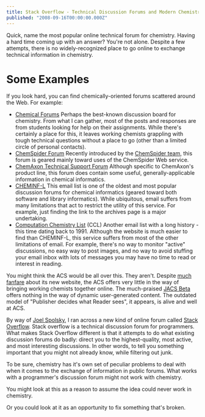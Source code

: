 ```yaml
---
title: Stack Overflow - Technical Discussion Forums and Modern Chemistry
published: "2008-09-16T00:00:00.000Z"
---
```


Quick, name the most popular online technical forum for chemistry. Having a hard time coming up with an answer? You're not alone. Despite a few attempts, there is no widely-recognized place to go online to exchange technical information in chemistry.

# Some Examples

If you look hard, you can find chemically-oriented forums scattered around the Web. For example:

-  [Chemical Forums](http://www.chemicalforums.com) Perhaps the best-known discussion board for chemistry. From what I can gather, most of the posts and responses are from students looking for help on their assignments. While there's certainly a place for this, it leaves working chemists grappling with tough technical questions without a place to go (other than a limited circle of personal contacts).
-  [ChemSpider Forum](http://forum.chemspider.com/) Recently introduced by the [ChemSpider team](http://chemspider.com), this forum is geared mainly toward uses of the ChemSpider Web service.
-  [ChemAxon Technical Support Forum](http://www.chemaxon.com/forum/) Although specific to ChemAxon's product line, this forum does contain some useful, generally-applicable information in chemical informatics.
-  [CHEMINF-L](https://listserv.indiana.edu/cgi-bin/wa-iub.exe?A0=CHMINF-L) This email list is one of the oldest and most popular discussion forums for chemical informatics (geared toward both software and library informatics). While ubiquitous, email suffers from many limitations that act to restrict the utility of this service. For example, just finding the link to the archives page is a major undertaking.
-  [Computation Chemistry List](http://www.ccl.net/) (CCL) Another email list with a long history - this time dating back to 1991. Although the website is much easier to find than CHEMINF-L, this service suffers from most of the other limitations of email. For example, there's no way to monitor "active" discussions, no easy way to post images, and no way to avoid stuffing your email inbox with lots of messages you may have no time to read or interest in reading.

You might think the ACS would be all over this. They aren't. Despite [much fanfare](http://pubs.acs.org/isubscribe/journals/cen/85/i40/html/8540comment.html) about its new website, the ACS offers very little in the way of bringing working chemists together online. The much-praised [JACS Beta](http://pubs.acs.org/JACSbeta/) offers nothing in the way of dynamic user-generated content. The outdated model of "Publisher decides what Reader sees", it appears, is alive and well at ACS.

By way of [Joel Spolsky](http://www.joelonsoftware.com/items/2008/09/15.html), I ran across a new kind of online forum called [Stack Overflow](http://stackoverflow.com/). Stack overflow is a technical discussion forum for programmers. What makes Stack Overflow different is that it attempts to do what existing discussion forums do badly: direct you to the highest-quality, most active, and most interesting discussions. In other words, to tell you something important that you might not already know, while filtering out junk.

To be sure, chemistry has it's own set of peculiar problems to deal with when it comes to the exchange of information in public forums. What works with a programmer's discussion forum might not work with chemistry.

You might look at this as a reason to assume the idea could never work in chemistry.

Or you could look at it as an opportunity to fix something that's broken.